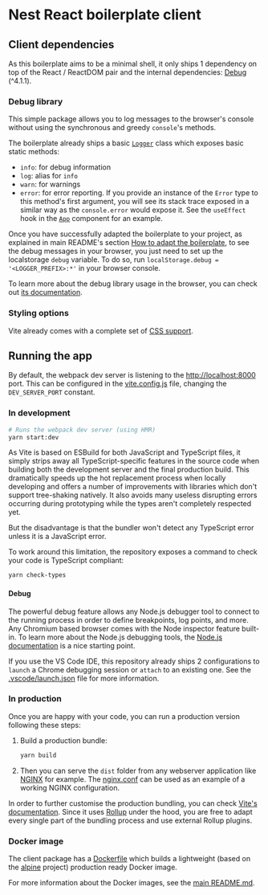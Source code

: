 # Nest React boilerplate client

## Client dependencies

As this boilerplate aims to be a minimal shell, it only ships 1 dependency on top of the React / ReactDOM pair and the internal dependencies: [Debug](https://github.com/visionmedia/debug) (^4.1.1).

### Debug library

This simple package allows you to log messages to the browser's console without using the synchronous and greedy `console`'s methods.

The boilerplate already ships a basic [`Logger`](./packages/client/src/utils/logger.ts) class which exposes basic static methods:

- `info`: for debug information
- `log`: alias for `info`
- `warn`: for warnings
- `error`: for error reporting. If you provide an instance of the `Error` type to this method's first argument, you will see its stack trace exposed in a similar way as the `console.error` would expose it. See the `useEffect` hook in the [`App`](./src/components/App/App.tsx) component for an example.

Once you have successfully adapted the boilerplate to your project, as explained in main README's section [How to adapt the boilerplate](../../README.md#how-to-adapt-the-boilerplate), to see the debug messages in your browser, you just need to set up the localstorage `debug` variable. To do so, run `localStorage.debug = '<LOGGER_PREFIX>:*'` in your browser console.

To learn more about the debug library usage in the browser, you can check out [its documentation](https://github.com/visionmedia/debug#browser-support).

### Styling options

Vite already comes with a complete set of [CSS support](https://vitejs.dev/guide/features.html#css).

## Running the app

By default, the webpack dev server is listening to the [http://localhost:8000](http://localhost:8000) port. This can be configured in the [vite.config.js](./vite.config.js) file, changing the `DEV_SERVER_PORT` constant.

### In development

```sh
# Runs the webpack dev server (using HMR)
yarn start:dev
```

As Vite is based on ESBuild for both JavaScript and TypeScript files, it simply strips away all TypeScript-specific features in the source code when building both the development server and the final production build. This dramatically speeds up the hot replacement process when locally developing and offers a number of improvements with libraries which don't support tree-shaking natively. It also avoids many useless disrupting errors occurring during prototyping while the types aren't completely respected yet.

But the disadvantage is that the bundler won't detect any TypeScript error unless it is a JavaScript error.

To work around this limitation, the repository exposes a command to check your code is TypeScript compliant:

```sh
yarn check-types
```

#### Debug

The powerful debug feature allows any Node.js debugger tool to connect to the running process in order to define breakpoints, log points, and more. Any Chromium based browser comes with the Node inspector feature built-in. To learn more about the Node.js debugging tools, the [Node.js documentation](https://nodejs.org/de/docs/guides/debugging-getting-started/) is a nice starting point.

If you use the VS Code IDE, this repository already ships 2 configurations to `launch` a Chrome debugging session or `attach` to an existing one. See the [.vscode/launch.json](../../.vscode/launch.json) file for more information.

### In production

Once you are happy with your code, you can run a production version following these steps:

1. Build a production bundle:

   ```sh
   yarn build
   ```

2. Then you can serve the `dist` folder from any webserver application like [NGINX](https://nginx.org/) for example. The [nginx.conf](./nginx.conf) can be used as an example of a working NGINX configuration.

In order to further customise the production bundling, you can check [Vite's documentation](https://vitejs.dev/config/#build-options). Since it uses [Rollup](https://rollupjs.org/guide/en/) under the hood, you are free to adapt every single part of the bundling process and use external Rollup plugins.

### Docker image

The client package has a [Dockerfile](./Dockerfile) which builds a lightweight (based on the [alpine](https://alpinelinux.org/) project) production ready Docker image.

For more information about the Docker images, see the [main README.md](../../README.md#docker-images).
